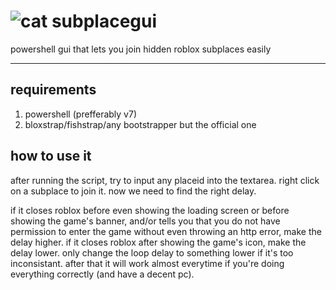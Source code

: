 # ![cat](https://wsrv.nl/?url=i.ibb.co/1zBrR7h/IMG-7318.gif&h=24&n=-1) subplacegui

powershell gui that lets you join hidden roblox subplaces easily

***

## requirements

1. powershell (prefferably v7)
2. bloxstrap/fishstrap/any bootstrapper but the official one

## how to use it

after running the script, try to input any placeid into the textarea. right click on a subplace to join it. now we need to find the right delay.

if it closes roblox before even showing the loading screen or before showing the game's banner, and/or tells you that you do not have permission to enter the game without even throwing an http error, make the delay higher.
if it closes roblox after showing the game's icon, make the delay lower. only change the loop delay to something lower if it's too inconsistant. after that it will work almost everytime if you're doing everything correctly (and have a decent pc).
